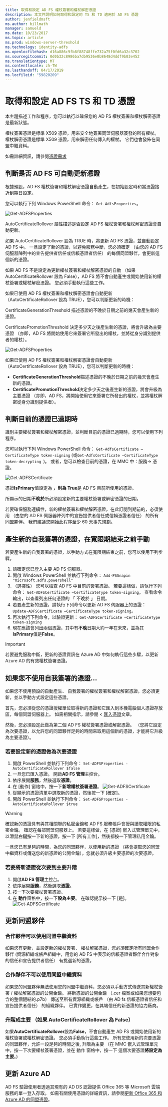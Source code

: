 ```yaml
---
title: 取得和設定 AD FS 權杖簽署和權杖解密憑證
description: 本文件說明如何取得和設定的 TS 和 TD 適用於 AD FS 憑證
author: jenfieldmsft
ms.author: billmath
manager: samueld
ms.date: 10/23/2017
ms.topic: article
ms.prod: windows-server-threshold
ms.technology: identity-adfs
ms.openlocfilehash: d16a886c9fb8f88748ffe732a75f0fd6a32c3702
ms.sourcegitcommit: 0d0b32c8986ba7db9536e0b8648d4ddf9b03e452
ms.translationtype: MT
ms.contentlocale: zh-TW
ms.lasthandoff: 04/17/2019
ms.locfileid: "59820209"
---
```

# <a name="obtain-and-configure-ts-and-td-certificates-for-ad-fs"></a>取得和設定 AD FS TS 和 TD 憑證

本主題描述工作和程序，您可以執行以確保您的 AD FS 權杖簽署和權杖解密憑證是最新狀態。

權杖簽署憑證是標準 X509 憑證，用來安全地簽署同盟伺服器簽發的所有權杖。 權杖解密憑證是標準 X509 憑證，用來解密任何傳入的權杖。 它們也會發佈在同盟中繼資料。

如需詳細資訊，請參閱[憑證需求](../design/ad-fs-requirements.md#BKMK_1)

## <a name="determine-whether-ad-fs-renews-the-certificates-automatically"></a>判斷是否 AD FS 可自動更新憑證
根據預設，AD FS 權杖簽署和權杖解密憑證自動產生，在初始設定時和當憑證接近到期日設定。

您可以執行下列 Windows PowerShell 命令： `Get-AdfsProperties`。
  
  ![Get-ADFSProperties](media/configure-TS-TD-certs-ad-fs/ts1.png)
  
AutoCertificateRollover 屬性描述是否設定 AD FS 權杖簽署和權杖解密憑證會自動更新。

如果 AutoCertificateRollover 設為 TRUE 時，將更新 AD FS 憑證，並自動設定 AD FS 中。 一旦設定了新的憑證，以避免服務中斷，您必須確定 （由您的 AD FS 伺服器陣列中的宣告提供者信任或信賴憑證者信任） 的每個同盟夥伴，會更新這個新的憑證。
    
如果 AD FS 不是設定為更新權杖簽署和權杖解密憑證的自動 （如果 AutoCertificateRollover 設為 False），AD FS 將不會自動產生或開始使用新的權杖簽署或權杖解密憑證。 您必須手動執行這些工作。
    
如果已使用 AD FS 權杖簽署和權杖解密憑證會自動更新 （AutoCertificateRollover 設為 TRUE），您可以判斷更新的時機：

CertificateGenerationThreshold 描述憑證的不晚於日期之前的幾天會產生新的憑證。

CertificatePromotionThreshold 決定多少天之後產生新的憑證，將會升級為主要憑證 （亦即，AD FS 將開始使用它來簽署它所發出的權杖，並將從身分識別提供者的權杖）。

![Get-ADFSProperties](media/configure-TS-TD-certs-ad-fs/ts2.png)
  
如果已使用 AD FS 權杖簽署和權杖解密憑證會自動更新 （AutoCertificateRollover 設為 TRUE），您可以判斷更新的時機：

 - **CertificateGenerationThreshold**描述憑證的不晚於日期之前的幾天會產生新的憑證。
 - **CertificatePromotionThreshold**決定多少天之後產生新的憑證，將會升級為主要憑證 （亦即，AD FS，將開始使用它來簽署它所發出的權杖，並將權杖解密從身分識別提供者）。

## <a name="determine-when-the-current-certificates-expire"></a>判斷目前的憑證已過期時
識別主要權杖簽署和權杖解密憑證，並判斷目前的憑證已過期時，您可以使用下列程序。

您可以執行下列 Windows PowerShell 命令： `Get-AdfsCertificate –CertificateType token-signing` (或`Get-AdfsCertificate –CertificateType token-decrypting `)。 或者，您可以檢查目前的憑證，在 MMC 中：服務-> 憑證。

![Get-ADFSCertificate](media/configure-TS-TD-certs-ad-fs/ts3.png)

憑證**IsPrimary**值設定為 **，則為 True**是 AD FS 目前所使用的憑證。

所顯示的日期**不晚於**所必須設定新的主要權杖簽署或解密憑證的日期。

若要確保服務連續性，新的權杖簽署和權杖解密憑證，在此訂閱到期前的，必須使用 （由您的 AD FS 伺服器陣列中的宣告提供者信任或信賴憑證者信任） 的所有同盟夥伴。 我們建議您開始此程序至少 60 天事先規劃。

## <a name="generating-a-new-self-signed-certificate-manually-prior-to-the-end-of-the-grace-period"></a>產生新的自我簽署的憑證，在寬限期結束之前手動
若要產生新的自我簽署的憑證，以手動方式在寬限期結束之前，您可以使用下列步驟。

1. 請確定您已登入主要 AD FS 伺服器。
2. 開啟 Windows PowerShell 並執行下列命令： `Add-PSSnapin "microsoft.adfs.powershell"`
3. （選擇性） 您可以檢查 AD FS 中目前的簽署憑證。 若要這樣做，請執行下列命令： `Get-ADFSCertificate –CertificateType token-signing`。 查看命令輸出，以查看列出任何憑證的 「 不晚於 」 日期。
4. 若要產生新的憑證，請執行下列命令以更新 AD FS 伺服器上的憑證： `Update-ADFSCertificate –CertificateType token-signing`。
5. 再次執行下列命令，以驗證更新： `Get-ADFSCertificate –CertificateType token-signing`
6. 現在應該會列出兩個憑證，其中有**不晚**日期大約一年在未來，並為其**IsPrimary**值是**False**。

>[!IMPORTANT]
>若要避免服務中斷，更新的憑證資訊在 Azure AD 中如何執行這些步驟，以更新 Azure AD 的有效權杖簽署憑證。

## <a name="if-youre-not-using-self-signed-certificates"></a>如果您不使用自我簽署的憑證...
如果您不使用預設的自動產生、 自我簽署的權杖簽署和權杖解密憑證，您必須更新，並以手動方式設定這些憑證。

首先，您必須從您的憑證授權單位取得新的憑證和它匯入到本機電腦個人憑證存放區，每個同盟伺服器上。 如需相關指示，請參閱 <<c0> [ 匯入憑證](https://technet.microsoft.com/library/cc754489.aspx)文章。

然後，您必須設定此做為第二個 AD FS 權杖簽署憑證或解密憑證。 （您將它設定為次要憑證，以允許您的同盟夥伴足夠的時間來取用這個新的憑證，才能將它升級為主要憑證）。

### <a name="to-configure-a-new-certificate-as-a-secondary-certificate"></a>若要設定新的憑證做為次要憑證
1. 開啟 PowerShell 並執行下列命令： `Set-ADFSProperties -AutoCertificateRollover $false`
2. 一旦您已匯入憑證。 開啟**AD FS 管理**主控台。
3. 依序展開**服務**，然後選取**憑證**。
4. 在 [動作] 窗格中，按一下**新增權杖簽署憑證**。
![Get-ADFSCertificate](media/configure-TS-TD-certs-ad-fs/ts4.png)</br>
5. 從顯示的憑證清單中選取新的憑證，然後按一下 [確定]。
6.  開啟 PowerShell 並執行下列命令： `Set-ADFSProperties -AutoCertificateRollover $true`

>[!WARNING]
>確認新的憑證具有與其相關聯的私密金鑰和 AD FS 服務帳戶會授與讀取權限的私密金鑰。 確認在每部同盟伺服器上。 若要這樣做，在 [憑證] 嵌入式管理單元中，以滑鼠右鍵按一下新的憑證，按一下 [所有工作]，然後都按一下管理私用金鑰。

一旦您已有足夠的時間，為您的同盟夥伴，以使用新的憑證 （將會提取您的同盟中繼資料或傳送您的新憑證的公開金鑰），您就必須升級主要憑證的次要憑證。

### <a name="to-promote-the-new-certificate-from-secondary-to-primary"></a>若要將新憑證從次要到主要升階

1. 開啟**AD FS 管理**主控台。
2. 依序展開**服務**，然後選取**憑證**。
3. 按一下次要權杖簽署憑證。
4. 在 **動作**窗格中，按一下**設為主要**。 在確認提示按一下 [是]。
![Get-ADFSCertificate](media/configure-TS-TD-certs-ad-fs/ts5.png)</br>


## <a name="updating-federation-partners"></a>更新同盟夥伴

### <a name="partners-who-can-consume-federation-metadata"></a>合作夥伴可以使用同盟中繼資料
如果您有更新，並設定新的權杖簽署、 權杖解密憑證，您必須確定所有同盟合作夥伴 (資源組織或帳戶組織中，用您的 AD FS 中表示的信賴憑證者夥伴合作對象的信任和宣告提供者信任） 有挑選新的憑證。

### <a name="partners-who-can-not-consume-federation-metadata"></a>合作夥伴不可以使用同盟中繼資料
如果您的同盟夥伴無法使用您的同盟中繼資料，您必須以手動方式傳送其新權杖簽署 / 權杖解密憑證的公開金鑰。 將新憑證的公開金鑰 （.cer 檔案或如果您想要包含的整個鏈結的.p7b） 傳送至所有資源組織或帳戶 （由 AD fs 信賴憑證者信任和宣告提供者信任） 的組織夥伴。 已實作變更，在其端信任的新憑證的協力廠商。

### <a name="promote-to-primary-if-autocertificaterollover-is-false"></a>升階成主要 （如果 AutoCertificateRollover 為 False）
如果**AutoCertificateRollover**設為**False**，不會自動產生 AD FS 或開始使用新的權杖簽署或權杖解密憑證。 您必須手動執行這些工作。
所有您使用新的次要憑證的同盟夥伴，允許一段足夠的時間之後, 升階為主要 （在 MMC 嵌入式管理單元中，按一下次要權杖簽署憑證，並在 動作 窗格中，按一下 這個次要憑證**將設定為主要**。)

## <a name="updating-azure-ad"></a>更新 Azure AD
AD FS 驗證使用者透過其現有的 AD DS 認證提供 Office 365 等 Microsoft 雲端服務的單一登入存取。  如需有關使用憑證的詳細資訊，請參閱[更新 Office 365 和 Azure AD 的同盟憑證](https://docs.microsoft.com/azure/active-directory/connect/active-directory-aadconnect-o365-certs)。